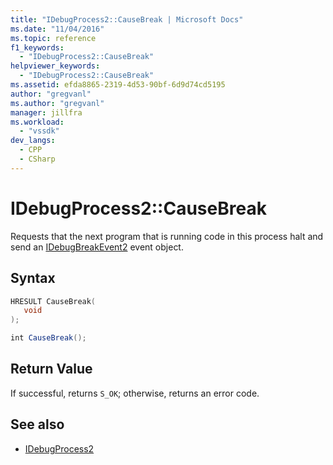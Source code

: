 ```yaml
---
title: "IDebugProcess2::CauseBreak | Microsoft Docs"
ms.date: "11/04/2016"
ms.topic: reference
f1_keywords:
  - "IDebugProcess2::CauseBreak"
helpviewer_keywords:
  - "IDebugProcess2::CauseBreak"
ms.assetid: efda8865-2319-4d53-90bf-6d9d74cd5195
author: "gregvanl"
ms.author: "gregvanl"
manager: jillfra
ms.workload:
  - "vssdk"
dev_langs:
  - CPP
  - CSharp
---
```

# IDebugProcess2::CauseBreak
Requests that the next program that is running code in this process halt and send an [IDebugBreakEvent2](../../../extensibility/debugger/reference/idebugbreakevent2.md) event object.

## Syntax

```cpp
HRESULT CauseBreak( 
   void
);
```

```csharp
int CauseBreak();
```

## Return Value
 If successful, returns `S_OK`; otherwise, returns an error code.

## See also
- [IDebugProcess2](../../../extensibility/debugger/reference/idebugprocess2.md)
